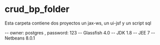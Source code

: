 # crud_bp_folder
Esta carpeta contiene dos proyectos un jax-ws, un ui-jsf y un script sql

-- owner: postgres , password: 123
-- Glassfish 4.0
-- JDK 1.8
-- JEE 7
-- Netbeans 8.0.1
